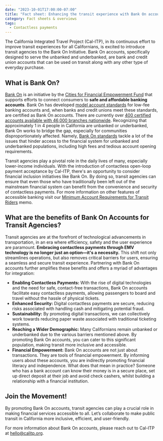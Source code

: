```yaml
---
date: "2023-10-01T17:00:00-07:00"
title: "Fact sheet: Enhancing the transit experience with Bank On accounts"
category: Fact sheets & overviews
tags:
  - Contactless payments
---
```


The California Integrated Travel Project (Cal-ITP), in its continuous effort to improve transit experiences for all Californians, is excited to introduce transit agencies to the Bank On Initiative. Bank On accounts, specifically designed to serve the unbanked and underbanked, are bank and credit union accounts that can be used on transit along with any other type of everyday purchase.

## What is Bank On?

[Bank On](https://jionbankon.org/) is an initiative by the [Cities for Financial Empowerment Fund](https://cfefund.org/) that supports efforts to connect consumers to **safe and affordable banking accounts**. Bank On has developed [model account standards](https://bankon.wpenginepowered.com/wp-content/uploads/2022/08/Bank-On-National-Account-Standards-2023-2024.pdf) for low-fee banking accounts and, when banks and credit unions meet these standards, are certified as Bank On accounts. There are currently over [400 certified accounts available with 46,000 branches nationwide](https://joinbankon.org/accounts/). Recognizing that approximately 1 in 4 people in California are unbanked or underbanked, Bank On works to bridge the gap, especially for communities disproportionately affected. Namely, [Bank On standards](https://bankon.wpenginepowered.com/wp-content/uploads/2022/08/Bank-On-National-Account-Standards-2023-2024.pdf) tackle a lot of the issues that hinder access to the financial system for unbanked and underbanked populations, including high fees and tedious account opening requirements.

Transit agencies play a pivotal role in the daily lives of many, especially lower-income individuals. With the introduction of contactless open-loop payment acceptance by Cal-ITP, there's an opportunity to consider financial inclusion initiatives like Bank On. By doing so, transit agencies can ensure that even those who have traditionally been left out of the mainstream financial system can benefit from the convenience and security of contactless payments. For more information on other features of accessible banking visit our [Minimum Account Requirements for Transit Riders](https://www.calitp.org/assets/Cal-ITP%20Minimum%20Account%20Requirements%20for%20Transit%20Riders.pdf) memo.

## What are the benefits of Bank On Accounts for Transit Agencies?

Transit agencies are at the forefront of technological advancements in transportation, in an era where efficiency, safety and the user experience are paramount. **Embracing contactless payments through EMV technology is no longer just an option—it's a necessity.** This shift not only streamlines operations, but also removes critical barriers for users, ensuring a seamless and secure transit experience. Partnering with Bank On accounts further amplifies these benefits and offers a myriad of advantages for integration:

- **Enabling Contactless Payments:** With the rise of digital technologies and the need for safe, contact-free transactions, Bank On accounts facilitate easy contactless payments, allowing passengers to board and travel without the hassle of physical tickets.
- **Enhanced Security:** Digital contactless payments are secure, reducing risks associated with handling cash and mitigating potential fraud.
- **Sustainability:** By promoting digital transactions, we can collectively work towards reducing paper waste associated with traditional ticketing systems.
- **Reaching a Wider Demographic:** Many Californians remain unbanked or underbanked due to the various barriers mentioned above. By promoting Bank On accounts, you can cater to this significant population, making transit more inclusive and accessible.
- **Financial Empowerment:** Bank On accounts are not just about transactions. They are tools of financial empowerment. By informing users about these accounts, you are indirectly promoting financial literacy and independence. What does that mean in practice? Someone who has a bank account can know their money is in a secure place, set up direct deposit at their job and avoid check cashers, whilst building a relationship with a financial institution.

## Join the Movement!

By promoting Bank On accounts, transit agencies can play a crucial role in making financial services accessible to all. Let’s collaborate to make public transit in California more inclusive, efficient, and user-friendly.

For more information about Bank On accounts, please reach out to Cal-ITP at [hello@calitp.org](mailto:hello@calitp.org).
